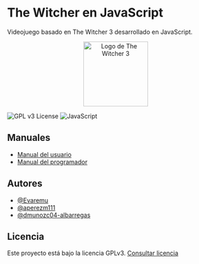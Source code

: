 # The Witcher en JavaScript

Videojuego basado en The Witcher 3 desarrollado en JavaScript.

<div align="center">
  <img src="https://dmunozc04-albarregas.github.io/videojuego/recursos/imagenes/Icono.ico" alt="Logo de The Witcher 3" width="150">
</div>

![GPL v3 License](https://img.shields.io/badge/License-GPL%20v3-blue.svg)
![JavaScript](https://img.shields.io/badge/Language-JavaScript-yellow.svg)

## Manuales

- [Manual del usuario](https://evaremu.gitbook.io/manual-usuario)
- [Manual del programador](https://david-13.gitbook.io/manual-del-programador)

## Autores

- [@Evaremu](https://github.com/Evaremu)
- [@aperezm111](https://github.com/aperezm111)
- [@dmunozc04-albarregas](https://github.com/dmunozc04-albarregas)

## Licencia

Este proyecto está bajo la licencia GPLv3. [Consultar licencia](https://www.gnu.org/licenses/gpl-3.0.en.html)
